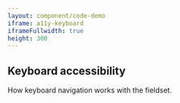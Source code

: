 ```yaml
---
layout: component/code-demo
iframe: a11y-keyboard
iframeFullwidth: true
height: 300
---
```

## Keyboard accessibility

How keyboard navigation works with the fieldset.
